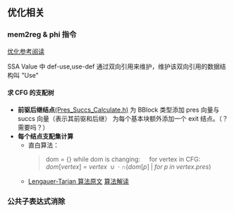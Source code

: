 ## 优化相关
### mem2reg & phi 指令
[优化参考阅读](https://buaa-se-compiling.github.io/miniSysY-tutorial/challenge/mem2reg/help.html)

SSA Value 中 def-use,use-def 通过双向引用来维护，维护该双向引用的数据结构叫 "Use"

#### 求 CFG 的支配树
* **前驱后继结点**[(Pres_Succs_Calculate.h)](../include/Pass/Pres_Succs_Calculate.h)
为 BBlock 类型添加 pres 向量与 succs 向量（表示其前驱和后继）
为每个基本块额外添加一个 exit 结点。（？需要吗？）
* **每个结点支配集计算**
  * 直白算法：
    > dom = {}
    while dom is changing:
    $\quad$for vertex in CFG:
    $\quad\quad$$dom[vertex]$ $=$ ${vertex}$ $\;\cup\;\cdot\cap(dom[p]\;|\;for\; p \;in\; vertex.pres)$
  * [Lengauer-Tarjan 算法原文](https://dl.acm.org/doi/pdf/10.1145/357062.357071)
  [算法解读](https://www.cnblogs.com/meowww/p/6475952.html)

### 公共子表达式消除

